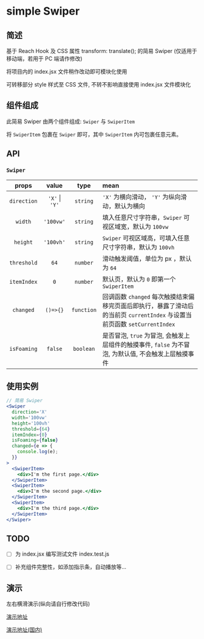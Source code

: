 # simple Swiper

## 简述

基于 Reach Hook 及 CSS 属性 transform: translate(); 的简易 Swiper (仅适用于移动端，若用于 PC 端请作修改)

将项目内的 index.jsx 文件稍作改动即可模块化使用

可转移部分 style 样式至 CSS 文件, 不转不影响直接使用 index.jsx 文件模块化

## 组件组成

此简易 Swiper 由两个组件组成: `Swiper` 与 `SwiperItem`

将 `SwiperItem` 包裹在 `Swiper` 即可，其中 `SwiperItem` 内可包裹任意元素。

## API

### `Swiper`

|    props    |     value      |    type    | mean                                                                                                                      |
| :---------: | :------------: | :--------: | :------------------------------------------------------------------------------------------------------------------------ |
| `direction` | `'X'` \| `'Y'` |  `string`  | `'X'` 为横向滑动， `'Y'` 为纵向滑动，默认为横向                                                                           |
|   `width`   |   `'100vw'`    |  `string`  | 填入任意尺寸字符串，`Swiper` 可视区域宽，默认为 `100vw`                                                                   |
|  `height`   |   `'100vh'`    |  `string`  | `Swiper` 可视区域高，可填入任意尺寸字符串，默认为 `100vh`                                                                 |
| `threshold` |      `64`      |  `number`  | 滑动触发阈值，单位为 px ，默认为 `64`                                                                                     |
| `itemIndex` |      `0`       |  `number`  | 默认页，默认为 `0` 即第一个 `SwiperItem`                                                                                  |
|  `changed`  |    `()=>{}`    | `function` | 回调函数 `changed` 每次触摸结束偏移完页面后即执行，暴露了滑动后的当前页 `currentIndex` 与设置当前页函数 `setCurrentIndex` |
| `isFoaming` |    `false`     | `boolean`  | 是否冒泡, `true` 为冒泡, 会触发上层组件的触摸事件, `false` 为不冒泡, 为默认值, 不会触发上层触摸事件                       |

## 使用实例

```jsx
// 简易 Swiper
<Swiper
  direction='X'
  width='100vw'
  height='100vh'
  threshold={64}
  itemIndex={0}
  isFoaming={false}
  changed={e => {
    console.log(e);
  }}
>
  <SwiperItem>
    <div>I'm the first page.</div>
  </SwiperItem>
  <SwiperItem>
    <div>I'm the second page.</div>
  </SwiperItem>
  <SwiperItem>
    <div>I'm the third page.</div>
  </SwiperItem>
</Swiper>
```

## TODO

- [ ] 为 index.jsx 编写测试文件 index.test.js

- [ ] 补充组件完整性，如添加指示条，自动播放等...

## 演示

左右横滑演示(纵向请自行修改代码)

[演示地址](https://chickenandfish.github.io/simple-Swiper/)

[演示地址(国内)](https://chickenandfish.gitee.io/simple-swiper/)
